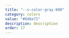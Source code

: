 ```yaml
---
title: "--s-color-gray-600"
category: colors
value: "#6d6e71"
description: description
order: 17
---
```

